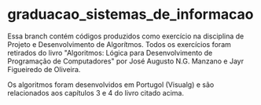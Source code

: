 # graduacao_sistemas_de_informacao


Essa branch contém códigos produzidos como exercício na disciplina de Projeto e Desenvolvimento de Algorítmos. 
Todos os exercícios foram retirados do livro "Algoritmos: Lógica para Desenvolvimento de Programação de Computadores" por José Augusto N.G. Manzano e Jayr Figueiredo de Oliveira.

Os algoritmos foram desenvolvidos em Portugol (Visualg) e são relacionados aos capítulos 3 e 4 do livro citado acima. 
